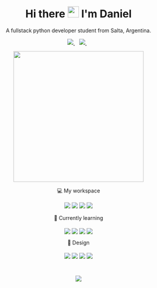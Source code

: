 <h1 align='center'>
  Hi there <img src="https://user-images.githubusercontent.com/1303154/88677602-1635ba80-d120-11ea-84d8-d263ba5fc3c0.gif" width="30"> I'm Daniel
</h1>

<p align='center'>
  A fullstack python developer student from Salta, Argentina.
</p>

<p align='center'>
  
  <a href="https://www.linkedin.com/in/daniel-alejandro-tejerina/">
    <img src="https://img.shields.io/badge/linkedin-%230077B5.svg?&style=for-the-badge&logo=linkedin&logoColor=white" />
  </a>&nbsp;&nbsp;
  <a href="mailto:danieltejerina0493@gmail.com">
    <img src="https://img.shields.io/badge/Gmail-D14836?style=for-the-badge&logo=gmail&logoColor=white" />
  </a>&nbsp;&nbsp;
<!--   <a href="https://mettralla.itch.io">
    <img src="https://img.shields.io/badge/Itch.io-FA5C5C?style=for-the-badge&logo=itch.io&logoColor=white" />
  </a>&nbsp;&nbsp; -->
</p>

<p align='center'>
  <a href="#"><img src="https://github-readme-stats.vercel.app/api?username=Mettralla&show_icons=true&count_private=true&theme=midnight-purple" width="350"></a>
</p>

<p align='center'>
  💻 My workspace<br/><br/>
  <img src="https://img.shields.io/badge/Windows-0078D6?style=for-the-badge&logo=windows&logoColor=white" />
  <img src="https://img.shields.io/badge/Intel-Core_i5_7th-0071C5?style=for-the-badge&logo=intel&logoColor=white" />
  <img src="https://img.shields.io/badge/RAM-8GB-%230071C5.svg?&style=for-the-badge&logoColor=white" />
  <img src="https://img.shields.io/badge/nvidia-gt%20710-%2376B900.svg?&style=for-the-badge&logo=nvidia&logoColor=white" />
</p>

<p align='center'>
  📘 Currently learning<br/><br/>
  <img align="center" src="https://img.shields.io/badge/Python-14354C?style=for-the-badge&logo=python&logoColor=white" />
  <img align="center" src="https://img.shields.io/badge/HTML5-E34F26?style=for-the-badge&logo=html5&logoColor=white" />
  <img align="center" src="https://img.shields.io/badge/CSS3-1572B6?style=for-the-badge&logo=css3&logoColor=white" />
  <img align="center" src="https://img.shields.io/badge/SQLite-07405E?style=for-the-badge&logo=sqlite&logoColor=white" />
</p>

<p align='center'>
  🎨 Design<br/><br/>
  <img align="center" src="https://img.shields.io/badge/Illustrator-E34F26?style=for-the-badge&logo=&logoColor=white" />
  <img align="center" src="https://img.shields.io/badge/Photoshop-1572B6?style=for-the-badge&logo=ps&logoColor=white" />
  <img align="center" src="https://img.shields.io/badge/Indesign-CC6699?style=for-the-badge&logo=&logoColor=white" />
  <img align="center" src="https://img.shields.io/badge/SAI-239120?style=for-the-badge&logo=&logoColor=white" />
</p>
<br>
<p align='center'>
  <a href="#"><img src="https://badges.pufler.dev/visits/Mettralla/Mettralla"></a>
</p>

<!-- <details align='center'>
  <summary>:zap: My workspace specs</summary>
</details>-->
